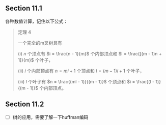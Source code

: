 ## Section 11.1

各种数值计算，记住以下公式：

> 定理 4
> 
> 一个完全的m叉树具有
> 
> (i) $n$ 个顶点有 $i = \frac{n - 1}{m}$ 个内部顶点和 $l = \frac{[(m - 1)n + 1]}{m}$ 个叶子，
> 
> (ii) $i$ 个内部顶点有 $n = mi + 1$ 个顶点和 $l = (m - 1)i + 1$ 个叶子，
> 
> (iii) $l$ 个叶子有 $n = \frac{(ml - 1)}{(m - 1)}$ 个顶点和 $i = \frac{(l - 1)}{(m - 1)}$ 个内部顶点。

## Section 11.2

- [ ]  树的应用，需要了解一下huffman编码
